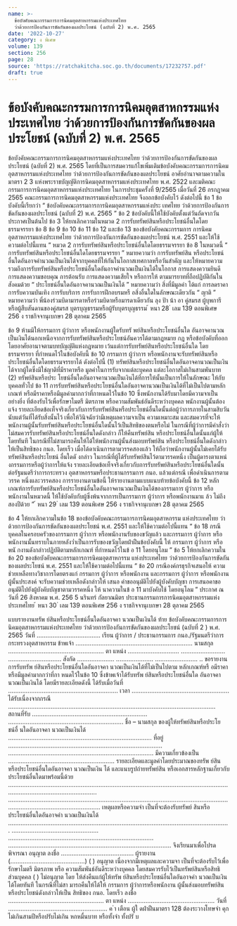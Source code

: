 ```yaml
---
name: >-
  ข้อบังคับคณะกรรมการการนิคมอุตสาหกรรมแห่งประเทศไทย
  ว่าด้วยการป้องกันการขัดกันของผลประโยชน์ (ฉบับที่ 2) พ.ศ. 2565
date: '2022-10-27'
category: ง พิเศษ
volume: 139
section: 256
page: 28
source: 'https://ratchakitcha.soc.go.th/documents/17232757.pdf'
draft: true
---
```


# ข้อบังคับคณะกรรมการการนิคมอุตสาหกรรมแห่งประเทศไทย ว่าด้วยการป้องกันการขัดกันของผลประโยชน์ (ฉบับที่ 2) พ.ศ. 2565

ข้อบังคับคณะกรรมการการนิคมอุตสาหกรรมแห่งประเทศไทย ว่าด้วยการป้องกันการขัดกันของผลประโยชน์ (ฉบับที่ 2) พ.ศ. 2565 โดยที่เป็นการสมควรแก้ไขเพิ่มเติมข้อบังคับคณะกรรมการการนิคมอุตสาหกรรมแห่งประเทศไทย ว่าด้วยการป้องกันการขัดกันของผลประโยชน์ อาศัยอำนาจตามความในมาตรา 2 3 แห่งพระราชบัญญัติการนิคมอุตสาหกรรมแห่งประเทศไทย พ.ศ. 2522 และมติคณะกรรมการการนิคมอุตสาหกรรมแห่งประเทศไทย ในการประชุมครั้งที่ 9/2565 เมื่อวันที่ 26 กรกฎาคม 2565 คณะกรรมการการนิคมอุตสาหกรรมแห่งประเทศไทย จึงออกข้อบังคับไว้ ดังต่อไปนี้ ข้อ 1 ข้อบังคับนี้เรียกว่า “ ข้อบังคับคณะกรรมการการนิคมอุตสาหกรรมแห่งประ เทศไทย ว่าด้วยการป้องกันการขัดกันของผลประโยชน์ (ฉบับที่ 2) พ.ศ. 2565 ” ข้อ 2 ข้อบังคับนี้ให้ใช้บังคับตั้งแต่วันถัดจากวันประกาศเป็นต้นไป ข้อ 3 ให้ยกเลิกความในหมวด 2 การรับทรัพย์สินหรือประโยชน์อื่นใดโดยธรรมจรรยา ข้อ 8 ข้อ 9 ข้อ 10 ข้อ 11 ข้อ 12 และข้อ 13 ของข้อบังคับคณะกรรมการ การนิคมอุตสาหกรรมแห่งประเทศไทย ว่าด้วยการป้องกันการขัดกันของผลประโยชน์ พ.ศ. 2551 และให้ใช้ความต่อไปนี้แทน “ หมวด 2 การรับทรัพย์สินหรือประโยชน์อื่นใดโดยธรรมจรรยา ข้อ 8 ในหมวดนี้ “ การรับทรัพย์สินหรือประโยชน์อื่นใดโดยธรรมจรรยา ” หมายความว่า การรับทรัพย์สิน หรือประโยชน์อื่นใดอันอาจคำนวณเป็นเงินได้จากบุคคลที่ให้กันในโอกาสเทศกาลหรือวันสำคัญ และให้หมายความรวมถึงการรับทรัพย์สินหรือประโยชน์อื่นใดอันอาจคำนวณเป็นเงินได้ในโอกาส การแสดงความยินดี การแสดงความขอบคุณ การต้อนรับ การแสดงความเสียใจ หรือการให้ ตามมารยาทที่ถือปฏิบัติกันในสังคมด้วย “ ประโยชน์อื่นใดอันอาจคานวณเป็นเงินได้ ” หมายความว่า สิ่งที่มีมูลค่า ได้แก่ การลดราคา การรับความบันเทิง การรับบริการ การรับการฝึกอบรมหรื อสิ่งอื่นใดในลักษณะเดียวกัน “ ญาติ ” หมายความว่า พี่น้องร่วมบิดามารดาหรือร่วมบิดาหรือมารดาเดียวกัน ลุง ป้า น้า อา คู่สมรส ผู้บุพการีหรือผู้สืบสันดานของคู่สมรส บุตรบุญธรรมหรือผู้รับบุตรบุญธรรม ้ หนา 28 ่ เลม 139 ตอนพิเศษ 256 ง ราชกิจจานุเบกษา 28 ตุลาคม 2565

ข้อ 9 ห้ามมิให้กรรมการ ผู้ว่าการ หรือพนักงานผู้ใดรับทรั พย์สินหรือประโยชน์อื่นใด อันอาจคานวณเป็นเงินได้นอกเหนือจากการรับทรัพย์สินหรือประโยชน์อันควรได้ตามกฎหมาย กฎ หรือข้อบังคับที่ออกโดยอาศัยอานาจตามบทบัญญัติแห่งกฎหมาย เว้นแต่การรับทรัพย์สินหรือประโยชน์อื่นใด โดยธรรมจรรยา ที่กำหนดไว้ในข้อบังคับนี้ ข้อ 10 กรรมการ ผู้ว่าการ หรือพนักงานจะรับทรัพย์สินหรือประโยชน์อื่นใดโดยธรรมจรรยาได้ ดังต่อไปนี้ (1) ทรัพย์สินหรือประโยชน์อื่นใดอันอาจคานวณเป็นเงินได้จากผู้ใดซึ่งมิใช่ญาติที่มีราคาหรือ มูลค่าในการรับจากแต่ละบุคคล แต่ละโอกาสไม่เกินสามพันบาท (2) ทรัพย์สินหรือประ โยชน์อื่นใดอันอาจคานวณเป็นเงินได้ที่การให้นั้นเป็นการให้ในลักษณะ ให้กับบุคคลทั่วไป ข้อ 11 การรับทรัพย์สินหรือประโยชน์อื่นใดอันอาจคานวณเป็นเงินได้ที่ไม่เป็นไปตามหลักเกณฑ์ หรือมีราคาหรือมีมูลค่ามากกว่าที่กาหนดไว้ในข้อ 10 ซึ่งพนักงานได้รับมาโดยมีความจาเป็น อย่างยิ่ง ที่ต้องรับไว้เพื่อรักษาไมตรี มิตรภาพ หรือความสัมพันธ์อันดีระหว่างบุคคล พนักงานผู้นั้นต้องแจ้ง รายละเอียดข้อเท็จจริงเกี่ยวกับการรับทรัพย์สินหรือประโยชน์อื่นใดนั้นต่อผู้ว่าการภายในสามสิบวัน นับแต่วันที่ได้รับสิ่งนั้นไว้ เพื่อให้วินิจฉัยว่ามีเหตุผลความจาเป็น ความเหมาะสม และสมควรที่จะให้ พนักงานผู้นั้นรับทรัพย์สินหรือประโยชน์อื่นใดนั้นไว้เป็นสิทธิของตนหรือไม่ ในกรณีที่ผู้ว่าการมีคำสั่งว่าไม่สมควรรับทรัพย์สินหรือประโยชน์อื่นใดดังกล่าว ก็ให้คืนทรัพย์สิน หรือประโยชน์อื่นใดนั้นแก่ผู้ให้โดยทันที ในกรณีที่ไม่สามารถคืนให้ได้ให้พนักงานผู้นั้นส่งมอบทรัพย์สิน หรือประโยชน์อื่นใดดังกล่าวให้เป็นสิทธิของ กนอ. โดยเร็ว เมื่อได้ดาเนินการตามวรรคสองแล้ว ให้ถือว่าพนักงานผู้นั้นไม่เคยได้รับทรัพย์สินหรือประโยชน์ อื่นใดดั งกล่าว ในกรณีที่ผู้ได้รับทรัพย์สินไว้ตามวรรคหนึ่ง เป็นผู้ดารงตาแหน่งกรรมการหรือผู้ว่าการให้แจ้ง รายละเอียดข้อเท็จจริงเกี่ยวกับการรับทรัพย์สินหรือประโยชน์อื่นใดนั้นต่อรัฐมนตรีว่าการกระทรวง อุตสาหกรรมหรือประธานกรรมการ กนอ. แล้วแต่กรณี เพื่อดำเนินการตามวรรค หนึ่งและวรรคสอง การรายงานตามข้อนี้ ให้รายงานตามแบบแนบท้ายข้อบังคับนี้ ข้อ 12 หลักเกณฑ์การรับทรัพย์สินหรือประโยชน์อื่นใดอันอาจคานวณเป็นเงินได้ของกรรมการ ผู้ว่าการ หรือพนักงานในหมวดนี้ ให้ใช้บังคับกับผู้ซึ่งพ้นจากการเป็นกรรมการ ผู้ว่าการ หรือพนักงานมาแ ล้ว ไม่ถึงสองปีด้วย ” ้ หนา 29 ่ เลม 139 ตอนพิเศษ 256 ง ราชกิจจานุเบกษา 28 ตุลาคม 2565

ข้อ 4 ให้ยกเลิกความในข้อ 18 ของข้อบังคับคณะกรรมการการนิคมอุตสาหกรรม แห่งประเทศไทย ว่าด้วยการป้องกันการขัดกันของผลประโยชน์ พ.ศ. 2551 และให้ใช้ความต่อไปนี้แทน “ ข้อ 18 กรณีบุคคลในครอบครัวของกรรมการ ผู้ว่ำการ หรือพนักงานรับของขวัญแล้ว และกรรมการ ผู้ว่ำการ หรือพนักงานนั้นทราบในภายหลังว่ำเป็นการรับของขวัญโดยฝ่าฝืนข้อบังคับนี้ ให้ กรรมการ ผู้ว่ำการ หรือพนั กงานดังกล่าวปฏิบัติตามหลักเกณฑ์ ที่กำหนดไว้ในข้ อ 11 โดยอนุโลม ” ข้อ 5 ให้ยกเลิกความในข้อ 20 ของข้อบังคับคณะกรรมการการนิคมอุตสาหกรรม แห่งประเทศไทย ว่าด้วยการป้องกันการขัดกันของผลประโยชน์ พ.ศ. 2551 และให้ใช้ความต่อไปนี้แทน “ ข้อ 20 กรณีองค์กรธุรกิจเสนอให้ ความช่วยเหลือทางวิชาการโดยตรงแก่ กรรมการ ผู้ว่ำการ หรือพนักงาน และกรรมการ ผู้ว่ำการ หรือพนักงานผู้นั้นประสงค์ จะรับความช่วยเหลือดังกล่าวให้ เสนอ คำขออนุมัติไปยังผู้บังคับบัญชา การเสนอคาขออนุมัติไปยังผู้บังคับบัญชาตามวรรคหนึ่ง ให้ นาความในข้ อ 11 มาบังคับใช้ โดยอนุโลม ” ประกาศ ณ วันที่ 26 สิงหาคม พ.ศ. 256 5 นรินทร์ กัลยาณมิตร ประธานกรรมการการนิคมอุตสาหกรรมแห่งประเทศไทย ้ หนา 30 ่ เลม 139 ตอนพิเศษ 256 ง ราชกิจจานุเบกษา 28 ตุลาคม 2565

แบบรายงานทรัพ ย์สินหรือประโยชน์อื่นใดอันอาจคา นวณเป็นเงินได้ ท้าย ข้อบังคับคณะกรรมการการนิคมอุตสาหกรรมแห่งประเทศไทย ว่าด้วยการป้องกันการขัดกันของผลประโยชน์ (ฉบับที่ 2 ) พ.ศ. 2565 วันที่ .................................... เรียน ผู้ว่าการ / ประธานกรรมการ กนอ./รัฐมนตรีว่าการกระทรวงอุตสาหกรรม ข้าพเจ้า .................................................................. นามสกุล ...................................................... ตา แหน่ง ............................. ......................... .............................. สังกัด ..................... ..................... ........................ .. ขอรายงานการรับทรัพ ย์สินหรือประโยชน์อื่นใดอันอาจคา นวณเป็นเงินได้ที่ไม่เป็นไปตาม หลักเกณฑ์หรื อมีราคาหรือมีมูลค่ามากกว่าที่กา หนดไว้ในข้อ 10 ซึ่งข้าพเจ้าได้รับทรัพ ย์สินหรือประโยชน์อื่นใด อันอาจคา นวณเป็นเงินได้ โดยมีรายละเอียดดังนี้ ได้รับเมื่อวันที่ .............................................................. เวลา ....................................................... ได้รับเนื่องจากกรณี ..................................................................................................................... สถานที่รับ ................................................................. ................................................................. ชื่อ – นามสกุล ของผู้ให้ทรัพย์สินหรือประโยชน์อื่ นใดอันอาจคา นวณเป็นเงินได้ ................................................................................. ที่อยู่ ....................................................................................... .................................................................................. มีความเกี่ยวข้องเป็น ............................................................ รายละเอียดและมูลค่าโดยประมาณของทรัพ ย์สินหรือประโยชน์อื่นใดอันอาจคา นวณเป็นเงิน ได้ และแนบรูปถ่ายทรัพย์สิน หรือเอกสารหลักฐานเกี่ยวกับประโยชน์อื่นใดมาพร้อมนี้ด้วย .............................................................................................................................................................................. ................................................................................................................................................................................ เหตุผลหรือความจำ เป็นที่จะต้องรับทรัพย์ สินหรือประโยชน์อื่นใดอันอาจคำ นวณเป็นเงินได้ ............................................................................................................................. ................................................. .................................................................................. ............................................................................................ จึงเรียนมาเพื่อโปรดพิจารณา อนุญาต ลงชื่อ ......................................... ผู้รายงาน (..........................................) ( ) อนุญาต เนื่องจากมีเหตุผลและความจา เป็นที่จะต้องรับไว้เพื่อรักษาไมตรี มิตรภาพ หรือ ความสัมพันธ์อันดีระหว่างบุคคล โดยสมควรรับไว้เป็นทรัพย์สินหรือสิทธิส่วนบุคคล ( ) ไม่อนุญาต โดย ให้ส่งคืนแก่ผู้ให้ทรัพ ย์สินหรือประโยชน์อื่นใดอันอาจคำ นวณเป็นเงินได้โดยทันที ในกรณีที่ไม่สา มารถคืนให้ได้ให้ กรรมการ ผู้ว่าการหรือพนักงาน ผู้นั้นส่งมอบทรัพย์สินหรือประโยชน์ดังกล่าวให้เป็น สิทธิของ กนอ. โดยเร็ว ลงชื่อ ...................................................... ตา แหน่ง ................................................. วันที่ ........................................................ ค ํา เตือน ผู้ใ ดฝ่าฝืนมาตรา 128 ต้องระวางโทษจำ คุกไม่เกินสามปีหรือปรับไม่เกิน หกหมื่นบาท หรือทั้งจำ ทั้งปรั บ
